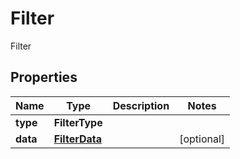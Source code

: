 

# Filter

Filter

## Properties

| Name | Type | Description | Notes |
|------------ | ------------- | ------------- | -------------|
|**type** | **FilterType** |  |  |
|**data** | [**FilterData**](FilterData.md) |  |  [optional] |



